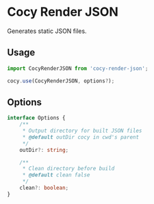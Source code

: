 # Cocy Render JSON

Generates static JSON files.

## Usage

```ts
import CocyRenderJSON from 'cocy-render-json';

cocy.use(CocyRenderJSON, options?);
```

## Options

```ts
interface Options {
	/**
	 * Output directory for built JSON files
	 * @default outDir cocy in cwd's parent
	 */
	outDir?: string;

	/**
	 * Clean directory before build
	 * @default clean false
	 */
	clean?: boolean;
}
```
